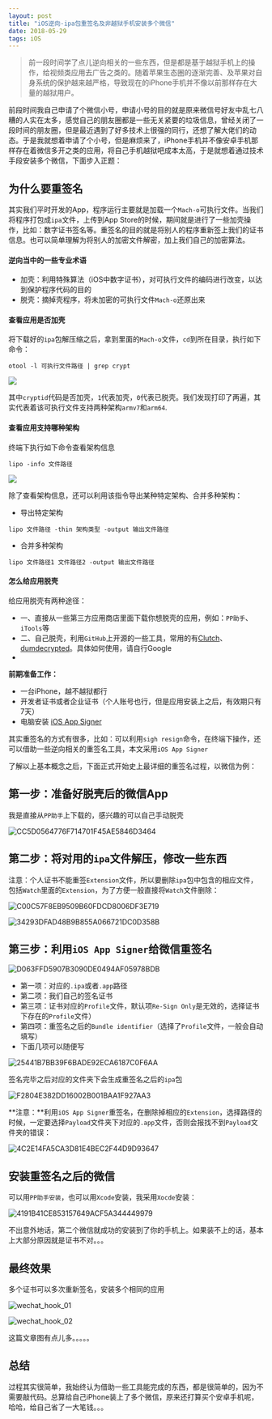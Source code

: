 ```yaml
---
layout: post
title: "iOS逆向-ipa包重签名及非越狱手机安装多个微信"
date: 2018-05-29
tags: iOS
---
```


> 前一段时间学了点儿逆向相关的一些东西，但是都是基于越狱手机上的操作，给视频类应用去广告之类的。随着苹果生态圈的逐渐完善、及苹果对自身系统的保护越来越严格，导致现在的iPhone手机并不像以前那样存在大量的越狱用户。


前段时间我自己申请了个微信小号，申请小号的目的就是原来微信号好友中乱七八糟的人实在太多，感觉自己的朋友圈都是一些无关紧要的垃圾信息，曾经关闭了一段时间的朋友圈，但是最近遇到了好多技术上很强的同行，还想了解大佬们的动态。于是我就想着申请了个小号，但是麻烦来了，iPhone手机并不像安卓手机那样存在着微信多开之类的应用，将自己手机越狱吧成本太高，于是就想着通过技术手段安装多个微信，下面步入正题：

## 为什么要重签名

其实我们平时开发的App，程序运行主要就是加载一个`Mach-o`可执行文件。当我们将程序打包成`ipa`文件，上传到App Store的时候，期间就是进行了一些加壳操作，比如：数字证书签名等。重签名的目的就是将别人的程序重新签上我们的证书信息。也可以简单理解为将别人的加密文件解密，加上我们自己的加密算法。

#### 逆向当中的一些专业术语

* 加壳：利用特殊算法（iOS中数字证书），对可执行文件的编码进行改变，以达到保护程序代码的目的
* 脱壳：摘掉壳程序，将未加密的可执行文件`Mach-o`还原出来

#### 查看应用是否加壳

将下载好的`ipa`包解压缩之后，拿到里面的`Mach-o`文件，`cd`到所在目录，执行如下命令：

```
otool -l 可执行文件路径 | grep crypt
```
![](http://otogtitz7.bkt.clouddn.com/2018-05-29-15276021774171.jpg)

其中`cryptid`代码是否加壳，`1`代表加壳，`0`代表已脱壳。我们发现打印了两遍，其实代表着该可执行文件支持两种架构`armv7`和`arm64`.

#### 查看应用支持哪种架构

终端下执行如下命令查看架构信息

```
lipo -info 文件路径
```

![](http://otogtitz7.bkt.clouddn.com/2018-05-29-15276023773959.jpg)

除了查看架构信息，还可以利用该指令导出某种特定架构、合并多种架构：

* 导出特定架构


```
lipo 文件路径 -thin 架构类型 -output 输出文件路径
```

* 合并多种架构


```
lipo 文件路径1 文件路径2 -output 输出文件路径
```

#### 怎么给应用脱壳

给应用脱壳有两种途径：

* 一、直接从一些第三方应用商店里面下载你想脱壳的应用，例如：`PP助手`、`iTools`等
* 二、自己脱壳，利用`GitHub`上开源的一些工具，常用的有[Clutch](https://github.com/KJCracks/Clutch/releases)、[dumdecrypted](https://github.com/stefanesser/dumpdecrypted/)。具体如何使用，请自行Google
* 

**前期准备工作：**

* 一台iPhone，越不越狱都行
* 开发者证书或者企业证书（个人账号也行，但是应用安装上之后，有效期只有7天）
* 电脑安装 [iOS App Signer](https://dantheman827.github.io/ios-app-signer/)

其实重签名的方式有很多，比如：可以利用`sigh resign`命令，在终端下操作，还可以借助一些逆向相关的重签名工具，本文采用`iOS App Signer`

了解以上基本概念之后，下面正式开始史上最详细的重签名过程，以微信为例：

## 第一步：准备好脱壳后的微信App

我是直接从`PP助手`上下载的，感兴趣的可以自己手动脱壳

![CC5D0564776F714701F45AE5846D3464](http://otogtitz7.bkt.clouddn.com/2018-05-29-CC5D0564776F714701F45AE5846D3464.jpg)

## 第二步：将对用的`ipa`文件解压，修改一些东西

注意：个人证书不能重签`Extension`文件，所以要删除`ipa`包中包含的相应文件，包括`Watch`里面的`Extension`，为了方便一般直接将`Watch`文件删除：

![C00C57F8EB9509B60FDCD8006DF3E719](http://otogtitz7.bkt.clouddn.com/2018-05-29-C00C57F8EB9509B60FDCD8006DF3E719.jpg)

![34293DFAD48B9B855A066721DC0D358B](http://otogtitz7.bkt.clouddn.com/2018-05-29-34293DFAD48B9B855A066721DC0D358B.jpg)

## 第三步：利用`iOS App Signer`给微信重签名

![D063FFD5907B3090DE0494AF05978BDB](http://otogtitz7.bkt.clouddn.com/2018-05-29-D063FFD5907B3090DE0494AF05978BDB.jpg)

* 第一项：对应的`.ipa`或者`.app`路径
* 第二项：我们自己的签名证书
* 第三项：证书对应的`Profile`文件，默认项`Re-Sign Only`是无效的，选择证书下存在的`Profile`文件）
* 第四项：重签名之后的`Bundle identifier`（选择了`Profile`文件，一般会自动填写）
* 下面几项可以随便写

![25441B7BB39F6BADE92ECA6187C0F6AA](http://otogtitz7.bkt.clouddn.com/2018-05-29-25441B7BB39F6BADE92ECA6187C0F6AA.jpg)

签名完毕之后对应的文件夹下会生成重签名之后的`ipa`包

![F2804E382DD16002B001BAA1F927AA3](http://otogtitz7.bkt.clouddn.com/2018-05-29-F2804E382DD16002B001BAA1F927AA3C.jpg)

**注意：**利用`iOS App Signer`重签名，在删除掉相应的`Extension`，选择路径的时候，一定要选择`Payload`文件夹下对应的`.app`文件，否则会报找不到`Payload`文件夹的错误：

![4C2E14FA5CA3D81E4BEC2F44D9D93647](http://otogtitz7.bkt.clouddn.com/2018-05-29-4C2E14FA5CA3D81E4BEC2F44D9D93647.jpg)

## 安装重签名之后的微信

可以用`PP助手安装`，也可以用`Xcode`安装，我采用`Xocde`安装：

![4191B41CE853157649ACF5A344449979](http://otogtitz7.bkt.clouddn.com/2018-05-29-wechat_hook_01.jpg)

不出意外地话，第二个微信就成功的安装到了你的手机上。如果装不上的话，基本上大部分原因就是证书不对。。。

## 最终效果

多个证书可以多次重新签名，安装多个相同的应用

![wechat_hook_01](http://otogtitz7.bkt.clouddn.com/2018-05-29-wechat_hook_01.jpg)


![wechat_hook_02](http://otogtitz7.bkt.clouddn.com/2018-05-29-wechat_hook_02.jpg)




这篇文章图有点儿多。。。。。

## 总结

过程其实很简单，我始终认为借助一些工具能完成的东西，都是很简单的，因为不需要敲代码。总算给自己iPhone装上了多个微信，原来还打算买个安卓手机呢，哈哈，给自己省了一大笔钱。。。




